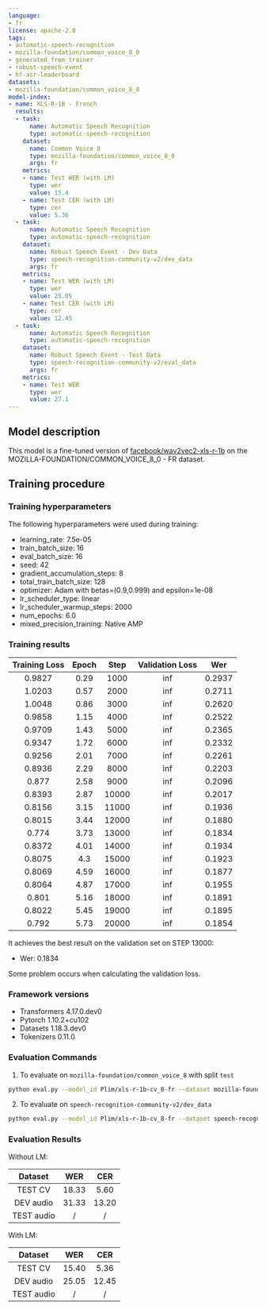 ```yaml
---
language:
- fr
license: apache-2.0
tags:
- automatic-speech-recognition
- mozilla-foundation/common_voice_8_0
- generated_from_trainer
- robust-speech-event
- hf-asr-leaderboard
datasets:
- mozilla-foundation/common_voice_8_0
model-index:
- name: XLS-R-1B - French
  results:
  - task:
      name: Automatic Speech Recognition
      type: automatic-speech-recognition
    dataset:
      name: Common Voice 8
      type: mozilla-foundation/common_voice_8_0
      args: fr
    metrics:
    - name: Test WER (with LM)
      type: wer
      value: 15.4
    - name: Test CER (with LM)
      type: cer
      value: 5.36
  - task:
      name: Automatic Speech Recognition
      type: automatic-speech-recognition
    dataset:
      name: Robust Speech Event - Dev Data
      type: speech-recognition-community-v2/dev_data
      args: fr
    metrics:
    - name: Test WER (with LM)
      type: wer
      value: 25.05
    - name: Test CER (with LM)
      type: cer
      value: 12.45
  - task:
      name: Automatic Speech Recognition
      type: automatic-speech-recognition
    dataset:
      name: Robust Speech Event - Test Data
      type: speech-recognition-community-v2/eval_data
      args: fr
    metrics:
    - name: Test WER
      type: wer
      value: 27.1
---
```


## Model description

This model is a fine-tuned version of [facebook/wav2vec2-xls-r-1b](https://huggingface.co/facebook/wav2vec2-xls-r-1b) on the MOZILLA-FOUNDATION/COMMON_VOICE_8_0 - FR dataset.

## Training procedure

### Training hyperparameters

The following hyperparameters were used during training:
- learning_rate: 7.5e-05
- train_batch_size: 16
- eval_batch_size: 16
- seed: 42
- gradient_accumulation_steps: 8
- total_train_batch_size: 128
- optimizer: Adam with betas=(0.9,0.999) and epsilon=1e-08
- lr_scheduler_type: linear
- lr_scheduler_warmup_steps: 2000
- num_epochs: 6.0
- mixed_precision_training: Native AMP

### Training results

| Training Loss | Epoch | Step  | Validation Loss | Wer    |
|:-------------:|:-----:|:-----:|:---------------:|:------:|
| 0.9827        | 0.29  | 1000  | inf             | 0.2937 |
| 1.0203        | 0.57  | 2000  | inf             | 0.2711 |
| 1.0048        | 0.86  | 3000  | inf             | 0.2620 |
| 0.9858        | 1.15  | 4000  | inf             | 0.2522 |
| 0.9709        | 1.43  | 5000  | inf             | 0.2365 |
| 0.9347        | 1.72  | 6000  | inf             | 0.2332 |
| 0.9256        | 2.01  | 7000  | inf             | 0.2261 |
| 0.8936        | 2.29  | 8000  | inf             | 0.2203 |
| 0.877         | 2.58  | 9000  | inf             | 0.2096 |
| 0.8393        | 2.87  | 10000 | inf             | 0.2017 |
| 0.8156        | 3.15  | 11000 | inf             | 0.1936 |
| 0.8015        | 3.44  | 12000 | inf             | 0.1880 |
| 0.774         | 3.73  | 13000 | inf             | 0.1834 |
| 0.8372        | 4.01  | 14000 | inf             | 0.1934 |
| 0.8075        | 4.3   | 15000 | inf             | 0.1923 |
| 0.8069        | 4.59  | 16000 | inf             | 0.1877 |
| 0.8064        | 4.87  | 17000 | inf             | 0.1955 |
| 0.801         | 5.16  | 18000 | inf             | 0.1891 |
| 0.8022        | 5.45  | 19000 | inf             | 0.1895 |
| 0.792         | 5.73  | 20000 | inf             | 0.1854 |

It achieves the best result on the validation set on STEP 13000:
- Wer: 0.1834

Some problem occurs when calculating the validation loss.

### Framework versions

- Transformers 4.17.0.dev0
- Pytorch 1.10.2+cu102
- Datasets 1.18.3.dev0
- Tokenizers 0.11.0

### Evaluation Commands
1. To evaluate on `mozilla-foundation/common_voice_8` with split `test`
```bash
python eval.py --model_id Plim/xls-r-1b-cv_8-fr --dataset mozilla-foundation/common_voice_8_0 --config fr --split test
```
2. To evaluate on `speech-recognition-community-v2/dev_data`
```bash
python eval.py --model_id Plim/xls-r-1b-cv_8-fr --dataset speech-recognition-community-v2/dev_data --config fr --split validation --chunk_length_s 5.0 --stride_length_s 1.0
```

### Evaluation Results

Without LM:

| Dataset    | WER   | CER   |
|:----------:|:-----:|:-----:|
| TEST CV    | 18.33 | 5.60  |
| DEV audio  | 31.33 | 13.20 |
| TEST audio | /     | /     |

With LM:

| Dataset    | WER   | CER   |
|:----------:|:-----:|:-----:|
| TEST CV    | 15.40 | 5.36  |
| DEV audio  | 25.05 | 12.45 |
| TEST audio | /     | /     |
